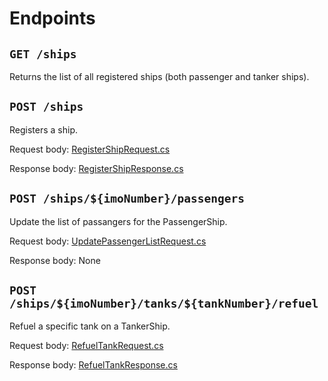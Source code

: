 # Endpoints

## `GET /ships`

Returns the list of all registered ships (both passenger and tanker ships).

## `POST /ships`

Registers a ship.

Request body: [RegisterShipRequest.cs](../FleetMan.Contracts/Registration/RegisterShipRequest.cs)

Response body: [RegisterShipResponse.cs](../FleetMan.Contracts/Registration/RegisterShipResponse.cs)

## `POST /ships/${imoNumber}/passengers`

Update the list of passangers for the PassengerShip.

Request body: [UpdatePassengerListRequest.cs](../FleetMan.Contracts/UpdatePassengerListRequest.cs)

Response body: None

## `POST /ships/${imoNumber}/tanks/${tankNumber}/refuel`

Refuel a specific tank on a TankerShip.

Request body: [RefuelTankRequest.cs](../FleetMan.Contracts/RefuelTank/RefuelTankRequest.cs)

Response body: [RefuelTankResponse.cs](../FleetMan.Contracts/RefuelTank/RefuelTankResponse.cs)